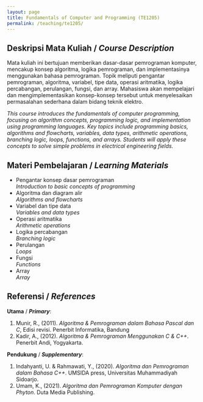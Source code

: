 ```yaml
---
layout: page
title: Fundamentals of Computer and Programming (TE1205)
permalink: /teaching/te1205/
--- 
```


## Deskripsi Mata Kuliah / *Course Description*

Mata kuliah ini bertujuan memberikan dasar-dasar pemrograman komputer, mencakup konsep algoritma, logika pemrograman, dan implementasinya menggunakan bahasa pemrograman. Topik meliputi pengantar pemrograman, algoritma, variabel, tipe data, operasi aritmatika, logika percabangan, perulangan, fungsi, dan array. Mahasiswa akan mempelajari dan mengimplementasikan konsep-konsep tersebut untuk menyelesaikan permasalahan sederhana dalam bidang teknik elektro.

*This course introduces the fundamentals of computer programming, focusing on algorithm concepts, programming logic, and implementation using programming languages. Key topics include programming basics, algorithms and flowcharts, variables, data types, arithmetic operations, branching logic, loops, functions, and arrays. Students will apply these concepts to solve simple problems in electrical engineering fields.*

## Materi Pembelajaran / *Learning Materials*

* Pengantar konsep dasar pemrograman
  <br>
  *Introduction to basic concepts of programming*
* Algoritma dan diagram alir
  <br>
  *Algorithms and flowcharts*
* Variabel dan tipe data
  <br>
  *Variables and data types*
* Operasi aritmatika
  <br>
  *Arithmetic operations*
* Logika percabangan
  <br>
  *Branching logic*
* Perulangan
  <br>
  *Loops*
* Fungsi
  <br>
  *Functions*
* Array
  <br>
  *Array*

## Referensi / *References* 
**Utama** / ***Primary***:
1. Munir, R., (2011). *Algoritma & Pemrograman dalam Bahasa Pascal dan C*, Edisi revisi. Penerbit Informatika, Bandung
1. Kadir, A., (2012). *Algoritma & Pemrograman Menggunakan C & C++*. Penerbit Andi, Yogyakarta.

**Pendukung** / ***Supplementary***:
1.	Indahyanti, U. & Rahmawati, Y., (2020). *Algoritma dan Pemrograman dalam Bahasa C++*. UMSIDA press, Universitas Muhammadiyah Sidoarjo.
1.	Umam, K., (2021). *Algoritma dan Pemrograman Komputer dengan Phyton*. Duta Media Publishing.


